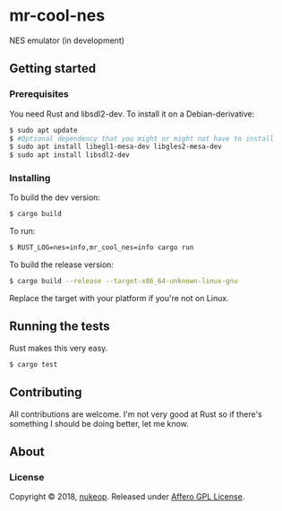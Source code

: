 # mr-cool-nes
NES emulator (in development)

## Getting started

### Prerequisites
You need Rust and libsdl2-dev. To install it on a Debian-derivative:

```bash
$ sudo apt update
$ #Optional dependency that you might or might not have to install
$ sudo apt install libegl1-mesa-dev libgles2-mesa-dev
$ sudo apt install libsdl2-dev
```

### Installing
To build the dev version:

```bash
$ cargo build
```

To run:

```bash
$ RUST_LOG=nes=info,mr_cool_nes=info cargo run
```

To build the release version:

```bash
$ cargo build --release --target-x86_64-unknown-linux-gnu
```

Replace the target with your platform if you're not on Linux.

## Running the tests

Rust makes this very easy.

```bash
$ cargo test
```

## Contributing

All contributions are welcome. I'm not very good at Rust so if there's something I should be doing better, let me know.


## About
### License
Copyright © 2018, [nukeop](https://github.com/nukeop).
Released under [Affero GPL License](LICENSE).
